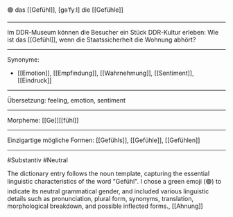 🟢 das [[Gefühl]], [gəˈfyːl]
die [[Gefühle]]

---
Im DDR-Museum können die Besucher ein Stück DDR-Kultur erleben: Wie ist das [[Gefühl]], wenn die Staatssicherheit die Wohnung abhört?


---
Synonyme:
- [[Emotion]], [[Empfindung]], [[Wahrnehmung]], [[Sentiment]], [[Eindruck]]

---
Übersetzung: feeling, emotion, sentiment

---
Morpheme:
[[Ge]][[fühl]]

---
Einzigartige mögliche Formen: [[Gefühls]], [[Gefühle]], [[Gefühlen]]

---
#Substantiv #Neutral

The dictionary entry follows the noun template, capturing the essential linguistic characteristics of the word "Gefühl". I chose a green emoji (🟢) to indicate its neutral grammatical gender, and included various linguistic details such as pronunciation, plural form, synonyms, translation, morphological breakdown, and possible inflected forms., [[Ahnung]]